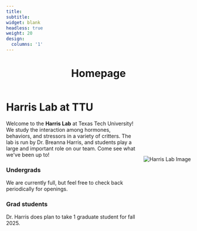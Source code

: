 ```yaml
---
title: 
subtitle:
widget: blank
headless: true
weight: 20
design:
  columns: '1'
---
```

  

# <div align="center">Homepage</div>




<div style="display: flex; align-items: center;">
    <div style="flex: 1;">
        <h1>Harris Lab at TTU</h1>
        <p>Welcome to the <strong>Harris Lab</strong> at Texas Tech University! We study the interaction among hormones, behaviors, and stressors in a variety of critters. The lab is run by Dr. Breanna Harris, and students play a large and important role on our team. Come see what we've been up to!</p>
        <h3>Undergrads</h3>
        <p>We are currently full, but feel free to check back periodically for openings.</p>
        <h3>Grad students</h3>
        <p>Dr. Harris does plan to take 1 graduate student for fall 2025.</p>
    </div>
    <div style="flex: 0 0 auto; margin-left: 20px;">
        <img src="https://github.com/breanna-n-harris/Harris-lab-website/assets/58483740/c3e6e8b7-28d7-4e78-a747-56f2bb79dc21" alt="Harris Lab Image" style="max-width: 100%; height: auto;">
    </div>
</div>

